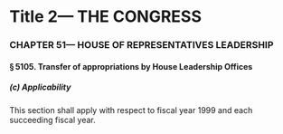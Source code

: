 
# Title 2— THE CONGRESS
### CHAPTER 51— HOUSE OF REPRESENTATIVES LEADERSHIP
#### § 5105. Transfer of appropriations by House Leadership Offices
##### (c) Applicability

This section shall apply with respect to fiscal year 1999 and each succeeding fiscal year.
